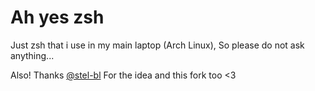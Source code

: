 # Ah yes zsh

Just zsh that i use in my main laptop (Arch Linux), So please do not ask anything...

Also! Thanks [@stel-bl](https://github.com/stel-bl) For the idea and this fork too <3
